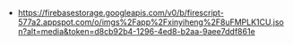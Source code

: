 - https://firebasestorage.googleapis.com/v0/b/firescript-577a2.appspot.com/o/imgs%2Fapp%2Fxinyiheng%2F8uFMPLK1CU.json?alt=media&token=d8cb92b4-1296-4ed8-b2aa-9aee7ddf861e
